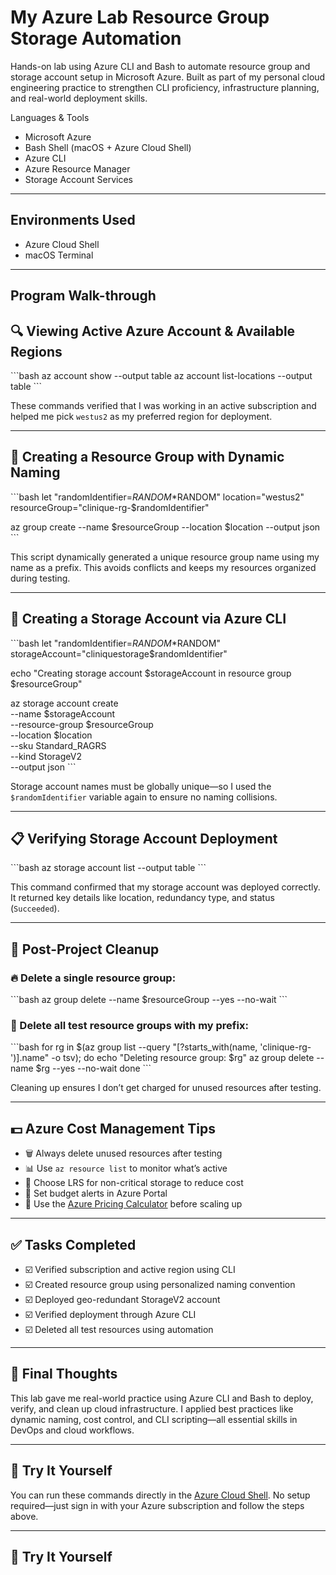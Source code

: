 # My Azure Lab Resource Group Storage Automation
Hands-on lab using Azure CLI and Bash to automate resource group and storage account setup in Microsoft Azure. Built as part of my personal cloud engineering practice to strengthen CLI proficiency, infrastructure planning, and real-world deployment skills.


Languages & Tools

- Microsoft Azure  
- Bash Shell (macOS + Azure Cloud Shell)  
- Azure CLI  
- Azure Resource Manager  
- Storage Account Services  

---

## Environments Used

- Azure Cloud Shell  
- macOS Terminal  

---

##  Program Walk-through

## 🔍 Viewing Active Azure Account & Available Regions

\```bash
az account show --output table
az account list-locations --output table
\```

These commands verified that I was working in an active subscription and helped me pick `westus2` as my preferred region for deployment.

---

## 📁 Creating a Resource Group with Dynamic Naming

\```bash
let "randomIdentifier=$RANDOM*$RANDOM"
location="westus2"
resourceGroup="clinique-rg-$randomIdentifier"

az group create --name $resourceGroup --location $location --output json
\```

This script dynamically generated a unique resource group name using my name as a prefix. This avoids conflicts and keeps my resources organized during testing.

---

## 💾 Creating a Storage Account via Azure CLI

\```bash
let "randomIdentifier=$RANDOM*$RANDOM"
storageAccount="cliniquestorage$randomIdentifier"

echo "Creating storage account $storageAccount in resource group $resourceGroup"

az storage account create \
  --name $storageAccount \
  --resource-group $resourceGroup \
  --location $location \
  --sku Standard_RAGRS \
  --kind StorageV2 \
  --output json
\```

Storage account names must be globally unique—so I used the `$randomIdentifier` variable again to ensure no naming collisions.

---

## 📋 Verifying Storage Account Deployment

\```bash
az storage account list --output table
\```

This command confirmed that my storage account was deployed correctly. It returned key details like location, redundancy type, and status (`Succeeded`).

---

## 🧹 Post-Project Cleanup

### 🔥 Delete a single resource group:

\```bash
az group delete --name $resourceGroup --yes --no-wait
\```

### 🔄 Delete all test resource groups with my prefix:

\```bash
for rg in $(az group list --query "[?starts_with(name, 'clinique-rg-')].name" -o tsv); do
  echo "Deleting resource group: $rg"
  az group delete --name $rg --yes --no-wait
done
\```

Cleaning up ensures I don’t get charged for unused resources after testing.

---

## 💵 Azure Cost Management Tips

- 🗑️ Always delete unused resources after testing  
- 📊 Use `az resource list` to monitor what’s active  
- 💸 Choose LRS for non-critical storage to reduce cost  
- 🔔 Set budget alerts in Azure Portal  
- 🧮 Use the [Azure Pricing Calculator](https://azure.microsoft.com/en-us/pricing/calculator/) before scaling up

---

## ✅ Tasks Completed

- ☑️ Verified subscription and active region using CLI  
- ☑️ Created resource group using personalized naming convention  
- ☑️ Deployed geo-redundant StorageV2 account  
- ☑️ Verified deployment through Azure CLI  
- ☑️ Deleted all test resources using automation

---

## 🧠 Final Thoughts

This lab gave me real-world practice using Azure CLI and Bash to deploy, verify, and clean up cloud infrastructure. I applied best practices like dynamic naming, cost control, and CLI scripting—all essential skills in DevOps and cloud workflows.

---

## 📘 Try It Yourself

You can run these commands directly in the [Azure Cloud Shell](https://shell.azure.com). No setup required—just sign in with your Azure subscription and follow the steps above.

---

## 📘 Try It Yourself

